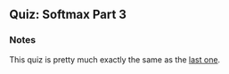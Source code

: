 ## Quiz: Softmax Part 3

### Notes

This quiz is pretty much exactly the same as the [last one](../quiz-softmax-part-2/).

